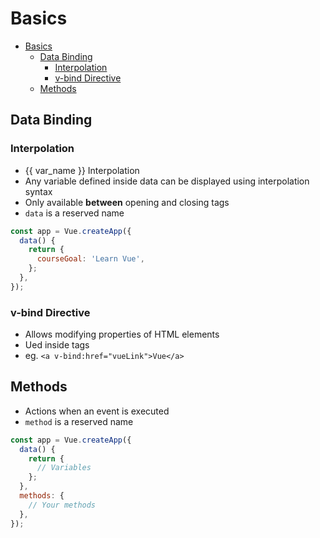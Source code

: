 # Basics

- [Basics](#basics)
  - [Data Binding](#data-binding)
    - [Interpolation](#interpolation)
    - [v-bind Directive](#v-bind-directive)
  - [Methods](#methods)

## Data Binding

### Interpolation

- {{ var_name }} Interpolation
- Any variable defined inside data can be displayed using interpolation syntax
- Only available **between** opening and closing tags
- `data` is a reserved name

```js
const app = Vue.createApp({
  data() {
    return {
      courseGoal: 'Learn Vue',
    };
  },
});
```

### v-bind Directive

- Allows modifying properties of HTML elements
- Ued inside tags
- eg. `<a v-bind:href="vueLink">Vue</a>`

## Methods

- Actions when an event is executed
- `method` is a reserved name

```js
const app = Vue.createApp({
  data() {
    return {
      // Variables
    };
  },
  methods: {
    // Your methods
  },
});

```

